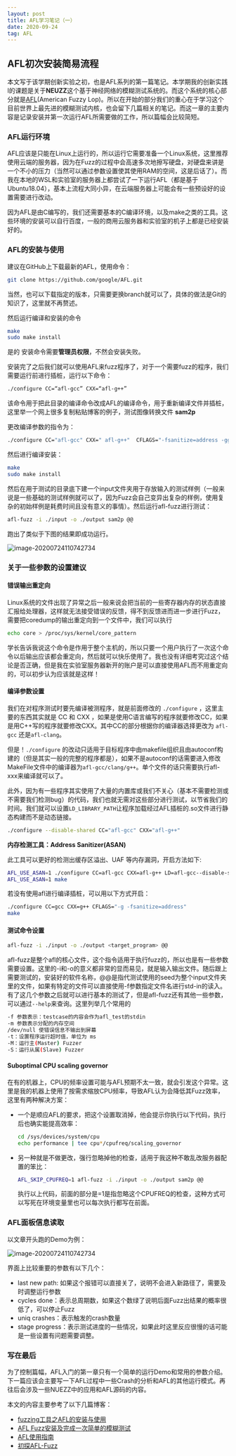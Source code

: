 ```yaml
---
layout: post
title: AFL学习笔记（一）
date: 2020-09-24
tag: AFL
---
```


## AFL初次安装简易流程

本文写于该学期创新实验之初，也是AFL系列的第一篇笔记。本学期我的创新实践I的课题是关于**NEUZZ**这个基于神经网络的模糊测试系统的。而这个系统的核心部分就是[AFL](https://github.com/google/AFL)(American Fuzzy Lop)。所以在开始的部分我们的重心在于学习这个目前世界上最先进的模糊测试内核，也会留下几篇相关的笔记。而这一章的主要内容是记录安装并第一次运行AFL所需要做的工作，所以篇幅会比较简短。

### AFL运行环境

AFL应该是只能在Linux上运行的，所以运行它需要准备一个Linux系统，这里推荐使用云端的服务器，因为在Fuzz的过程中会高速多次地擦写硬盘，对硬盘来讲是一个不小的压力（当然可以通过参数设置使其使用RAM的空间，这是后话了）。而我在本地的WSL和实验室的服务器上都尝试了一下运行AFL（都是基于Ubuntu18.04），基本上流程大同小异，在云端服务器上可能会有一些预设好的设置需要进行改动。

因为AFL是由C编写的，我们还需要基本的C编译环境，以及make之类的工具。这些环境的安装可以自行百度，一般的商用云服务器和实验室的机子上都是已经安装好的。

### AFL的安装与使用

建议在GitHub上下载最新的AFL，使用命令：

```bash
git clone https://github.com/google/AFL.git
```

当然，也可以下载指定的版本，只需要更换branch就可以了，具体的做法是Git的知识了，这里就不再赘述。

然后运行编译和安装的命令

```bash
make
sudo make install
```

是的 安装命令需要**管理员权限**，不然会安装失败。

安装完了之后我们就可以使用AFL来fuzz程序了，对于一个需要fuzz的程序，我们需要运行前进行插桩，运行以下命令：

```bash
./configure CC=“afl-gcc” CXX=“afl-g++”
```

该命令用于把此目录的编译命令改成AFL的编译命令，用于重新编译文件并插桩，这里举一个网上很多复制粘贴博客的例子，测试图像转换文件 **sam2p**

更改编译参数的指令为：

```bash
./configure CC="afl-gcc" CXX=" afl-g++"  CFLAGS="-fsanitize=address -ggdb - fno- omit- frame - pointer - fno- optimize-sibling-calls"  CXXFL AGS="-fsanitize=address -ggdb - fno-omit- frame- pointer - fno-optimize- sibling-caLLs"
```

然后进行编译安装：

```bash
make
sudo make install
```

然后在用于测试的目录底下建一个input文件夹用于存放输入的测试样例（一般来说是一些基础的测试样例就可以了，因为Fuzz会自己变异出复杂的样例，使用复杂的初始样例是耗费时间且没有意义的事情）。然后运行afl-fuzz进行测试：

```bash
afl-fuzz -i ./input -o ./output sam2p @@
```

跑出了类似于下图的结果即成功运行。

![image-20200724110742734](/images/posts/afl/basic_afl.png)

### 关于一些参数的设置建议

#### 错误输出重定向

Linux系统的文件出现了异常之后一般来说会把当前的一些寄存器内存的状态直接汇报给处理器，这样就无法接受错误的反馈，得不到反馈进而进一步进行Fuzz，需要把coredump的输出重定向到一个文件中，我们可以执行

```bash
echo core > /proc/sys/kernel/core_pattern
```

学长告诉我说这个命令是作用于整个主机的，所以只要一个用户执行了一次这个命令以后输出应该都会重定向，然后就可以快乐使用了。我也没有详细考究过这个结论是否正确，但是我在实验室服务器新开的账户是可以直接使用AFL而不用重定向的，可以初步认为应该就是这样！

#### 编译参数设置

我们在对程序测试时要先编译被测程序，就是前面修改的 `./configure` ，这里主要的东西其实就是 CC 和 CXX ，如果是使用C语言编写的程序就要修改CC，如果是用C++写的程序就要修改CXX。其中CC的部分根据你的编译器选择更改为 `afl-gcc` 还是`afl-clang`。

但是！`./configure` 的改动只适用于目标程序中由makefile组织且由autoconf构建的（但是其实一般的完整的程序都是），如果不是autoconf的话需要进入修改MakeFile文件中的编译器为`afl-gcc/clang/g++`。单个文件的话只需要执行afl-xxx来编译就可以了。

此外，因为有一些程序其实使用了大量的内置库或我们不关心（基本不需要检测或不需要我们检测bug）的代码，我们也就无需对这些部分进行测试，以节省我们的时间。我们就可以设置`LD_LIBRARY_PATH`让程序加载经过AFL插桩的.so文件进行静态构建而不是动态链接。

```bash
./configure --disable-shared CC="afl-gcc" CXX="afl-g++"
```

**内存检测工具：Address Sanitizer(ASAN)**

此工具可以更好的检测出缓存区溢出、UAF 等内存漏洞，开启方法如下:

```bash
AFL_USE_ASAN=1 ./configure CC=afl-gcc CXX=afl-g++ LD=afl-gcc--disable-shared
AFL_USE_ASAN=1 make
```

若没有使用afl进行编译插桩，可以用以下方式开启：

```bash
./configure CC=gcc CXX=g++ CFLAGS="-g -fsanitize=address"
make
```

#### 测试命令设置

```bash
afl-fuzz -i ./input -o ./output <target_program> @@
```

​	afl-fuzz是整个afl的核心文件，这个指令适用于执行fuzz的，所以也是有一些参数需要设置。这里的-i和-o的意义都非常的显而易见，就是输入输出文件。随后跟上需要测试的，安装好的软件名称，@@是指代测试使用的seed为整个input文件夹里的文件，如果有特定的文件可以直接使用-f参数指定文件名进行std-in的读入。有了这几个参数之后就可以进行基本的测试了，但是afl-fuzz还有其他一些参数，可以通过`--help`来查询。这里列举几个常用的

```bash
-f 参数表示：testcase的内容会作为afl_test的stdin
-m 参数表示分配的内存空间
/dev/null 使错误信息不输出到屏幕
-t：设置程序运行超时值，单位为 ms
-M：运行主(Master) Fuzzer
-S：运行从属(Slave) Fuzzer
```

#### Suboptimal CPU scaling governor

在有的机器上，CPU的频率设置可能与AFL预期不太一致，就会引发这个异常。这里是我的机器上使用了按需求缩放CPU频率，导致AFL认为会降低其Fuzz效率，这里有两种解决方案：

* 一个是顺应AFL的要求，把这个设置取消掉，他会提示你执行以下代码，执行后也确实能提高效率：

  ```bash
  cd /sys/devices/system/cpu
  echo performance | tee cpu*/cpufreq/scaling_governor
  ```

* 另一种就是不做更改，强行忽略掉他的检查，适用于我这种不敢乱改服务器配置的笨比：

  ```bash
  AFL_SKIP_CPUFREQ=1 afl-fuzz -i ./input -o ./output sam2p @@
  ```

  执行以上代码，前面的部分是=1是指忽略这个CPUFREQ的检查，这种方式可以写死在环境变量里也可以每次执行都写在前面。

### AFL面板信息读取

以文章开头跑的Demo为例：

![image-20200724110742734](/images/posts/afl/basic_afl.png)

界面上比较重要的参数有以下几个：

* last new path: 如果这个报错可以直接关了，说明不会进入新路径了，需要及时调整运行参数
* cycles done：表示总周期数，如果这个数绿了说明后面Fuzz出结果的概率很低了，可以停止Fuzz
* uniq crashes：表示触发的crash数量
* stage progress：表示测试进度的一些情况，如果此时这里反应很慢的话可能是一些设置有问题需要调整。

### 写在最后

为了控制篇幅，AFL入门的第一章只有一个简单的运行Demo和常用的参数介绍。下一篇应该会主要写一下AFL过程中一些Crash的分析和AFL的其他运行模式。再往后会涉及一些NUEZZ中的应用和AFL源码的内容。

本文的内容主要参考了以下几篇博客：

* [fuzzing工具之AFL的安装与使用](https://blog.csdn.net/lewyu521/article/details/106883174)
* [AFL Fuzz安装及完成一次简单的模糊测试](https://blog.csdn.net/dengyou1937/article/details/101890303?utm_medium=distribute.pc_relevant.none-task-blog-title-5&spm=1001.2101.3001.4242)
* [AFL使用指南](http://zeroyu.xyz/2019/05/15/how-to-use-afl-fuzz/)
* [初探AFL-Fuzz](https://xz.aliyun.com/t/4314)



